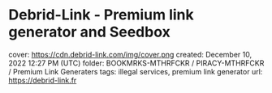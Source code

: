 # Debrid-Link - Premium link generator and Seedbox

cover: https://cdn.debrid-link.com/img/cover.png
created: December 10, 2022 12:27 PM (UTC)
folder: BOOKMRKS-MTHRFCKR / PIRACY-MTHRFCKR / Premium Link Generaters
tags: illegal services, premium link generator
url: https://debrid-link.fr